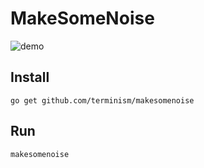 # MakeSomeNoise

![demo](demo.gif)

## Install

    go get github.com/terminism/makesomenoise

## Run

    makesomenoise

